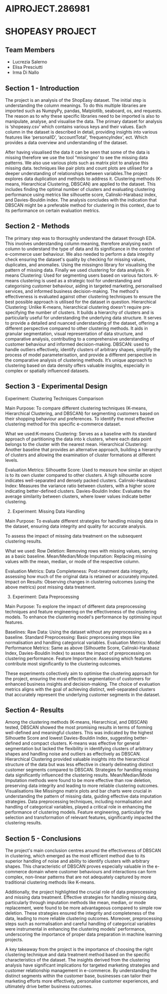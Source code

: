 # AIPROJECT.286981
# SHOPEASY PROJECT

## Team Members
- Lucrezia Salerno 
- Elisa Presciutti
- Irma Di Nallo

## Section 1 - Introduction
The project is an analysis of the ShopEasy dataset. The initial step is understanding the column meanings. To do this multiple libraries are imported such as NumpyPy, pandas, Matplotlib, seaboard, os, and requests. The reason as to why these specific libraries need to be imported is also to manipulate, analyse, and visualise the data. The primary dataset for analysis is ‘shopeasy.csv’ which contains various keys and their values. Each column in the dataset is described in detail, providing insights into various features like ‘personalID’, ‘accountTotal’, ‘frequencyIndex’, ect. Which provides a data overview and understanding of the dataset.

After having visualised the data it can be seen that some of the data is missing therefore we use the tool “missingno’ to see the missing data patterns. We also use various plots such as matrix plot to analyse this missing data. techniques like pair plots and count plots are utilised for a deeper understanding of relationships between variables.The project explores data duplication and methods to address it. Clustering methods (K-means, Hierarchical Clustering, DBSCAN) are applied to the dataset. This includes finding the optimal number of clusters and evaluating clustering performance using metrics like silhouette score, Calinski-Harabasz index, and Davies-Bouldin index.  The analysis concludes with the indication that DBSCAN might be a preferable method for clustering in this context, due to its performance on certain evaluation metrics.

## Section 2 - Methods
The primary step was to thoroughly understand the dataset through EDA. This involves understanding column meaning, therefore analysing each column to understand the type of data and its significance in the context of e-commerce user behaviour. 
We also needed to perform a data integrity check ensuring the dataset's quality by checking for missing values, duplicates, and anomalies. Using the missingno library for visualising the pattern of missing data. Finally we used clustering for data analysis. 
K-means Clustering: Used for segmenting users based on various factors. K-means clustering is used as a strategic tool for understanding and categorising customer behaviour, aiding in targeted marketing, personalised services, and informed business decision-making. The method's effectiveness is evaluated against other clustering techniques to ensure the best possible approach is utilised for the dataset in question.
Hierarchical Clustering: Unlike K-means, hierarchical clustering doesn't require pre-specifying the number of clusters. It builds a hierarchy of clusters and is particularly useful for understanding the underlying data structure. It serves to provide a detailed and nuanced understanding of the dataset, offering a different perspective compared to other clustering methods. It aids in granular segmentation, visual representation of data structure, and comparative analysis, contributing to a comprehensive understanding of customer behaviour and informed decision-making.
DBSCAN: used to handle outliers effectively, identify clusters of arbitrary shapes, simplify the process of model parameterisation, and provide a different perspective in the comparative analysis of clustering methods. It’s unique approach to clustering based on data density offers valuable insights, especially in complex or spatially influenced datasets.

## Section 3 - Experimental Design 
Experiment: Clustering Techniques Comparison

Main Purpose: 
To compare different clustering techniques (K-means, Hierarchical Clustering, and DBSCAN) for segmenting customers based on their shopping behaviour and preferences.
To identify the most effective clustering method for this specific e-commerce dataset.

What we used:K-means Clustering: Serves as a baseline with its standard approach of partitioning the data into k clusters, where each data point belongs to the cluster with the nearest mean.
Hierarchical Clustering: Another baseline that provides an alternative approach, building a hierarchy of clusters and allowing the examination of cluster formations at different levels.

Evaluation Metrics:
Silhouette Score: Used to measure how similar an object is to its own cluster compared to other clusters. A high silhouette score indicates well-separated and densely packed clusters.
Calinski-Harabasz Index: Measures the variance ratio between clusters, with a higher score indicating better-defined clusters.
Davies-Bouldin Index: Evaluates the average similarity between clusters, where lower values indicate better clustering.

2. Experiment: Missing Data Handling

Main Purpose:
To evaluate different strategies for handling missing data in the dataset, ensuring data integrity and quality for accurate analysis.

To assess the impact of missing data treatment on the subsequent clustering results.

What we used:
Row Deletion: Removing rows with missing values, serving as a basic baseline.
Mean/Median/Mode Imputation: Replacing missing values with the mean, median, or mode of the respective column.

Evaluation Metrics:
Data Completeness: Post-treatment data integrity, assessing how much of the original data is retained or accurately imputed.
Impact on Results: Observing changes in clustering outcomes (using the above metrics) post missing data treatment.

3. Experiment: Data Preprocessing

Main Purpose:
To explore the impact of different data preprocessing techniques and feature engineering on the effectiveness of the clustering models.
To enhance the clustering model's performance by optimising input features.

Baselines:
Raw Data: Using the dataset without any preprocessing as a baseline.
Standard Preprocessing: Basic preprocessing steps like normalisation and handling categorical variables.
Evaluation Metrics:
Model Performance Metrics: Same as above (Silhouette Score, Calinski-Harabasz Index, Davies-Bouldin Index) to assess the impact of preprocessing on clustering performance.
Feature Importance: Assessing which features contribute most significantly to the clustering outcomes.

These experiments collectively aim to optimise the clustering approach for the project, ensuring the most effective segmentation of customers for enhanced business insights and decision-making. The choice of evaluation metrics aligns with the goal of achieving distinct, well-separated clusters that accurately represent the underlying customer segments in the dataset.


## Section 4-  Results 
Among the clustering methods (K-means, Hierarchical, and DBSCAN) tested, DBSCAN showed the most promising results in terms of forming well-defined and meaningful clusters. This was indicated by the highest Silhouette Score and lowest Davies-Bouldin Index, suggesting better-defined and compact clusters. K-means was effective for general segmentation but lacked the flexibility in identifying clusters of arbitrary shapes and handling noise and outliers as effectively as DBSCAN. Hierarchical Clustering provided valuable insights into the hierarchical structure of the data but was less effective in clearly delineating distinct customer segments compared to DBSCAN. Strategies for handling missing data significantly influenced the clustering results. Mean/Median/Mode Imputation methods were found to be more effective than row deletion, preserving data integrity and leading to more reliable clustering outcomes. Visualisations like Missingno matrix plots and bar charts were crucial in understanding the pattern of missing data, guiding effective data imputation strategies. Data preprocessing techniques, including normalisation and handling of categorical variables, played a critical role in enhancing the performance of clustering models. Feature engineering, particularly the selection and transformation of relevant features, significantly impacted the clustering results.




## Section 5 - Conclusions 
The project's main conclusion centres around the effectiveness of DBSCAN in clustering, which emerged as the most efficient method due to its superior handling of noise and ability to identify clusters with arbitrary shapes. This characteristic of DBSCAN proves especially valuable in the e-commerce domain where customer behaviours and interactions can form complex, non-linear patterns that are not adequately captured by more traditional clustering methods like K-means.

Additionally, the project highlighted the crucial role of data preprocessing and missing data treatment. Effective strategies for handling missing data, particularly through imputation methods like mean, median, or mode replacement, were found to be more advantageous compared to simple row deletion. These strategies ensured the integrity and completeness of the data, leading to more reliable clustering outcomes. Moreover, preprocessing steps such as normalisation and careful handling of categorical variables were instrumental in enhancing the clustering models' performance, underscoring the importance of proper data preparation in machine learning projects.

A key takeaway from the project is the importance of choosing the right clustering technique and data treatment method based on the specific characteristics of the dataset. The insights derived from the clustering analysis have significant implications for targeted marketing strategies and customer relationship management in e-commerce. By understanding the distinct segments within the customer base, businesses can tailor their marketing efforts more effectively, personalise customer experiences, and ultimately drive better business outcomes.
